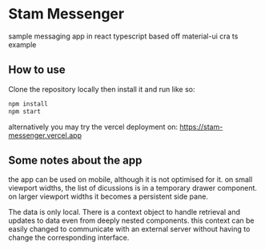 # Stam Messenger
sample messaging app in react typescript
based off material-ui cra ts example
## How to use

Clone the repository locally then install it and run like so:

```bash
npm install
npm start
```
alternatively you may try the vercel deployment on: https://stam-messenger.vercel.app
## Some notes about the app

the app can be used on mobile, although it is not optimised for it. on small viewport widths, the list of dicussions is in a temporary drawer component. on larger viewport widths it becomes a persistent side pane.

The data is only local. There is a context object to handle retrieval and updates to data even from deeply nested components. this context can be easily changed to communicate with an external server without having to change the corresponding interface.





